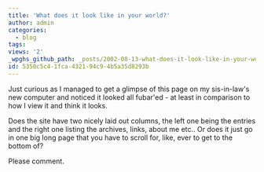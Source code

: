 ```yaml
---
title: 'What does it look like in your world?'
author: admin
categories:
  - blog
tags: 
views: '2'
_wpghs_github_path: _posts/2002-08-13-what-does-it-look-like-in-your-world.md
id: 5350c5c4-1fca-4321-94c9-4b5a35d8293b
---
```

<p>Just curious as I managed to get a glimpse of this page on my sis-in-law's new computer and noticed it looked all fubar'ed - at least in comparison to how I view it and think it looks.</p>
<p>Does the site have two nicely laid out columns, the left one being the entries and the right one listing the archives, links, about me etc.. Or does it just go in one big long page that you have to scroll for, like, ever to get to the bottom of?</p>
<p>Please comment.</p>
